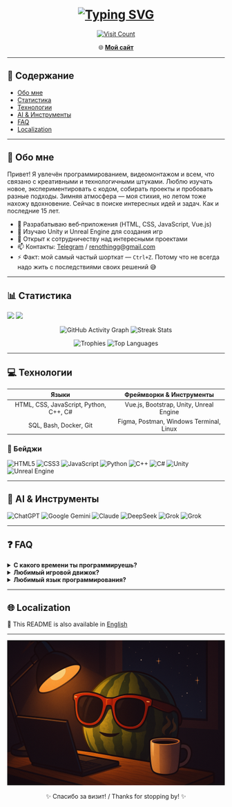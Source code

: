 <h1 align="center">
  <a href="https://git.io/typing-svg"><img src="https://readme-typing-svg.demolab.com?font=Consolas&weight=900&size=40&pause=1000&color=00F716&background=18181800&center=true&vCenter=true&random=true&width=500&lines=Welcome+to+my+GitHub" alt="Typing SVG" /></a>
</h1>

<p align="center">
  <a href="https://github.com/renothingg">
    <img src="https://count.getloli.com/get/@renothingg?theme=rule34" alt="Visit Count" />
  </a>
</p>

<p align="center">
  🌐 <a href="https://renothingg.github.io/ReNothingg/" target="_blank"><strong>Мой сайт</strong></a>
</p>

---

## 📌 Содержание

- [Обо мне](#-обо-мне)
- [Статистика](#-статистика)
- [Технологии](#-технологии)
- [AI & Инструменты](#-ai--инструменты)
- [FAQ](#-faq)
- [Localization](#-localization)

---

## 🚀 Обо мне
Привет! Я увлечён программированием, видеомонтажом и всем, что связано с креативными и технологичными штуками. Люблю изучать новое, экспериментировать с кодом, собирать проекты и пробовать разные подходы.
Зимняя атмосфера — моя стихия, но летом тоже нахожу вдохновение. Сейчас в поиске интересных идей и задач. Как и последние 15 лет.

- 🔭 Разрабатываю веб‑приложения (HTML, CSS, JavaScript, Vue.js)
- 🌱 Изучаю Unity и Unreal Engine для создания игр
- 👯 Открыт к сотрудничеству над интересными проектами
- 📫 Контакты: [Telegram](https://t.me/ReNothingg) / [renothingg@gmail.com](mailto:renothingg@gmail.com)
- ⚡ Факт: мой самый частый шорткат — `Ctrl+Z`. Потому что не всегда надо жить с последствиями своих решений 😅

---

## 📊 Статистика

<td valign="top">
  <img src="https://wakatime.com/share/@49635a69-77df-4bc8-87af-b685916b470b/7cfe0da4-0eba-4a91-8957-c438f7057397.png" />
</td>

<td valign="top">
  <img src="https://wakatime.com/share/@49635a69-77df-4bc8-87af-b685916b470b/a4e16bbb-c35f-4d93-a52d-aab9958aeaa5.png" />
</td>

<p align="center">
  <img src="https://github-readme-activity-graph.vercel.app/graph?username=renothingg&bg_color=0d1117&color=58a6ff&line=58a6ff&point=58a6ff&area=true&area_color=161b22&radius=8&hide_border=true" alt="GitHub Activity Graph" />
  <img src="https://github-readme-streak-stats-eight.vercel.app/?user=ReNothingg&theme=onedark&hide_border=true" alt="Streak Stats" />
</p>

<p align="center">
  <img src="https://github-profile-trophy.vercel.app/?username=renothingg&theme=onedark&no-bg=true&no-frame=true&margin-w=10&margin-h=10" alt="Trophies" />
  <img src="https://github-readme-stats.vercel.app/api/top-langs/?username=renothingg&layout=compact&langs_count=6&theme=onedark&hide_border=true" alt="Top Languages" />
</p>

---

## 💻 Технологии

| Языки                             | Фреймворки & Инструменты                  |
|:---------------------------------:|:----------------------------------------:|
| HTML, CSS, JavaScript, Python, C++, C# | Vue.js, Bootstrap, Unity, Unreal Engine |
| SQL, Bash, Docker, Git           | Figma, Postman, Windows Terminal, Linux |

### 🔧 Бейджи

![HTML5](https://img.shields.io/badge/HTML5-E34F26?style=for-the-badge&logo=html5)
![CSS3](https://img.shields.io/badge/CSS3-1572B6?style=for-the-badge&logo=css3)
![JavaScript](https://img.shields.io/badge/JavaScript-F7DF1E?style=for-the-badge&logo=javascript)
![Python](https://img.shields.io/badge/Python-3776AB?style=for-the-badge&logo=python)
![C++](https://img.shields.io/badge/C++-00599C?style=for-the-badge&logo=c%2B%2B)
![C#](https://img.shields.io/badge/C%23-239120?style=for-the-badge&logo=c-sharp)
![Unity](https://img.shields.io/badge/Unity-000000?style=for-the-badge&logo=unity)
![Unreal Engine](https://img.shields.io/badge/Unreal_Engine-0E1128?style=for-the-badge&logo=unrealengine)

---

## 🤖 AI & Инструменты

![ChatGPT](https://img.shields.io/badge/ChatGPT-74AA9C?style=for-the-badge&logo=openai)
![Google Gemini](https://img.shields.io/badge/Google_Gemini-8E75B2?style=for-the-badge&logo=google)
![Claude](https://img.shields.io/badge/Claude-000000?style=for-the-badge&logo=anthropic)
![DeepSeek](https://img.shields.io/badge/DeepSeek-0066FF?style=for-the-badge&logo=deepseek)
![Grok](https://img.shields.io/badge/Grok-000000?style=for-the-badge&logo=grok)
![Grok](https://img.shields.io/badge/ReMind-FFFFFF?style=for-the-badge&logo=ReMind)

---

## ❓ FAQ

<details>
  <summary><strong>С какого времени ты программируешь?</strong></summary>
  С 2015 года. Тогда всё было проще — HTML не прикидывался языком, а фронт с бэком ещё не воевали.
</details>

<details>
  <summary><strong>Любимый игровой движок?</strong></summary>
  Unity — пока он не начал требовать донаты за каждый прыжок персонажа 🙃
</details>

<details>
  <summary><strong>Любимый язык программирования?</strong></summary>
  **C#** — как IKEA: удобно, пока не начнёшь собирать в проде.  
  **Python** — как домашние тапки: уютно, но в прод — не выйдешь.
</details>

---

## 🌐 Localization

📄 This README is also available in [English](lang/README-en.md)

---

<p align="center">
  <img src="render1.png" alt="Render1" />
</p>

<p align="center">✨ Спасибо за визит! / Thanks for stopping by! ✨</p>

